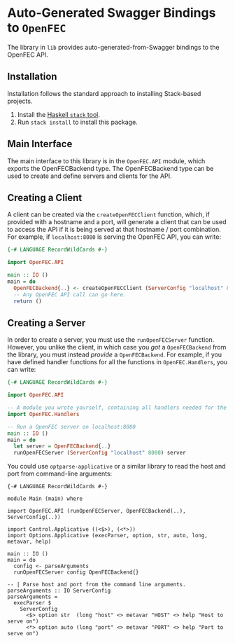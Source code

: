 # Auto-Generated Swagger Bindings to `OpenFEC`

The library in `lib` provides auto-generated-from-Swagger bindings to the OpenFEC API.

## Installation

Installation follows the standard approach to installing Stack-based projects.

1. Install the [Haskell `stack` tool](http://docs.haskellstack.org/en/stable/README).
2. Run `stack install` to install this package.

## Main Interface

The main interface to this library is in the `OpenFEC.API` module, which exports the OpenFECBackend type. The OpenFECBackend
type can be used to create and define servers and clients for the API.

## Creating a Client

A client can be created via the `createOpenFECClient` function, which, if provided with a hostname and a port, will generate
a client that can be used to access the API if it is being served at that hostname / port combination. For example, if
`localhost:8080` is serving the OpenFEC API, you can write:

```haskell
{-# LANGUAGE RecordWildCards #-}

import OpenFEC.API

main :: IO ()
main = do
  OpenFECBackend{..} <- createOpenFECClient (ServerConfig "localhost" 8080)
  -- Any OpenFEC API call can go here.
  return ()
```

## Creating a Server

In order to create a server, you must use the `runOpenFECServer` function. However, you unlike the client, in which case you *got* a `OpenFECBackend`
from the library, you must instead *provide* a `OpenFECBackend`. For example, if you have defined handler functions for all the
functions in `OpenFEC.Handlers`, you can write:

```haskell
{-# LANGUAGE RecordWildCards #-}

import OpenFEC.API

-- A module you wrote yourself, containing all handlers needed for the OpenFECBackend type.
import OpenFEC.Handlers

-- Run a OpenFEC server on localhost:8080
main :: IO ()
main = do
  let server = OpenFECBackend{..}
  runOpenFECServer (ServerConfig "localhost" 8080) server
```

You could use `optparse-applicative` or a similar library to read the host and port from command-line arguments:
```
{-# LANGUAGE RecordWildCards #-}

module Main (main) where

import OpenFEC.API (runOpenFECServer, OpenFECBackend(..), ServerConfig(..))

import Control.Applicative ((<$>), (<*>))
import Options.Applicative (execParser, option, str, auto, long, metavar, help)

main :: IO ()
main = do
  config <- parseArguments
  runOpenFECServer config OpenFECBackend{}

-- | Parse host and port from the command line arguments.
parseArguments :: IO ServerConfig
parseArguments =
  execParser $
    ServerConfig
      <$> option str  (long "host" <> metavar "HOST" <> help "Host to serve on")
      <*> option auto (long "port" <> metavar "PORT" <> help "Port to serve on")
```
